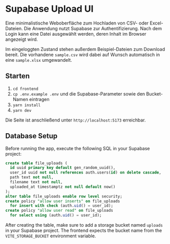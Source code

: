 # Supabase Upload UI

Eine minimalistische Weboberfläche zum Hochladen von CSV- oder Excel-Dateien. Die Anwendung nutzt Supabase zur Authentifizierung. Nach dem Login kann eine Datei ausgewählt werden, deren Inhalt im Browser angezeigt wird.

Im eingeloggten Zustand stehen außerdem Beispiel-Dateien zum Download bereit. Die vorhandene `sample.csv` wird dabei auf Wunsch automatisch in eine `sample.xlsx` umgewandelt.

## Starten

1. `cd frontend`
2. `cp .env.example .env` und die Supabase-Parameter sowie den Bucket-Namen eintragen
3. `yarn install`
4. `yarn dev`

Die Seite ist anschließend unter `http://localhost:5173` erreichbar.

## Database Setup

Before running the app, execute the following SQL in your Supabase project:

```sql
create table file_uploads (
  id uuid primary key default gen_random_uuid(),
  user_id uuid not null references auth.users(id) on delete cascade,
  path text not null,
  filename text not null,
  uploaded_at timestamptz not null default now()
);
alter table file_uploads enable row level security;
create policy "allow user inserts" on file_uploads
  for insert with check (auth.uid() = user_id);
create policy "allow user read" on file_uploads
  for select using (auth.uid() = user_id);
```

After creating the table, make sure to add a storage bucket named `uploads`
in your Supabase project. The frontend expects the bucket name from the
`VITE_STORAGE_BUCKET` environment variable.

